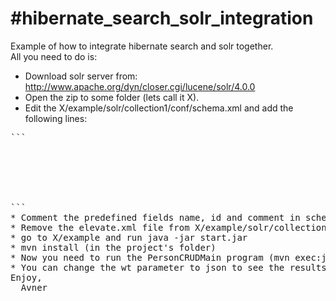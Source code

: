 #hibernate_search_solr_integration
=================================

Example of how to integrate hibernate search and solr together.  
All you need to do is:  
* Download solr server from: http://www.apache.org/dyn/closer.cgi/lucene/solr/4.0.0  
* Open the zip to some folder (lets call it X).  
* Edit the X/example/solr/collection1/conf/schema.xml and add the following lines:  
<pre>
```
        <!-- My fields-->
        <field name="id" type="int" indexed="true" stored="true" required="true" multiValued="false"/>
        <field name="_hibernate_class" type="text_general" indexed="true" stored="true"/>
        <field name="name" type="string" indexed="true" stored="true"/>
        <field name="comments" type="text_general" indexed="true" stored="true"/>
        <field name="age" type="int" indexed="true" stored="true"/>
```
* Comment the predefined fields name, id and comment in schema.xml file  
* Remove the elevate.xml file from X/example/solr/collection1/conf (it preloads bad data)  
* go to X/example and run java -jar start.jar  
* mvn install (in the project's folder)  
* Now you need to run the PersonCRUDMain program (mvn exec:java) and go check the solr document at http://localhost:8983/solr/#/collection1/query  
* You can change the wt parameter to json to see the results in a more clear format.  
Enjoy,  
  Avner  
